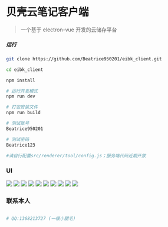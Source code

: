 # 贝壳云笔记客户端

> 一个基于 electron-vue 开发的云储存平台

##### 运行

``` bash
git clone https://github.com/Beatrice950201/eibk_client.git

cd eibk_client

npm install

# 运行开发模式
npm run dev

# 打包安装文件 
npm run build

# 测试账号
Beatrice950201

# 测试密码 
Beatrice123

#请自行配置src/renderer/tool/config.js；服务端代码近期开放

```

### UI

![](https://github.com/Beatrice950201/eibk_client/blob/master/static/img/preview/1.jpg)
![](https://github.com/Beatrice950201/eibk_client/blob/master/static/img/preview/2.jpg)
![](https://github.com/Beatrice950201/eibk_client/blob/master/static/img/preview/3.jpg)
![](https://github.com/Beatrice950201/eibk_client/blob/master/static/img/preview/4.jpg)
![](https://github.com/Beatrice950201/eibk_client/blob/master/static/img/preview/5.jpg)
![](https://github.com/Beatrice950201/eibk_client/blob/master/static/img/preview/6.jpg)
![](https://github.com/Beatrice950201/eibk_client/blob/master/static/img/preview/7.jpg)
![](https://github.com/Beatrice950201/eibk_client/blob/master/static/img/preview/8.jpg)
![](https://github.com/Beatrice950201/eibk_client/blob/master/static/img/preview/9.jpg)
![](https://github.com/Beatrice950201/eibk_client/blob/master/static/img/preview/10.jpg)

### 联系本人

``` bash

# QQ:1368213727 (一根小腿毛)

```

